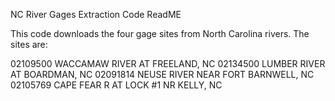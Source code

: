 NC River Gages Extraction Code ReadME

This code downloads the four gage sites from North Carolina rivers. 
The sites are:

02109500	 WACCAMAW RIVER AT FREELAND, NC
02134500	 LUMBER RIVER AT BOARDMAN, NC
02091814	 NEUSE RIVER NEAR FORT BARNWELL, NC 		 
02105769	 CAPE FEAR R AT LOCK #1 NR KELLY, NC

  
